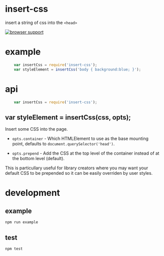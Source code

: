 # insert-css

insert a string of css into the `<head>`

[![browser support](https://ci.testling.com/substack/insert-css.png)](https://ci.testling.com/substack/insert-css)

# example

``` js
    var insertCss = require('insert-css');
    var styleElement = insertCss('body { background:blue; }');
```

# api

``` js
    var insertCss = require('insert-css');
```

## var styleElement = insertCss(css, opts);

Insert some CSS into the page.

* `opts.container` - Which HTMLElement to use as the base mounting point, defaults to
`document.querySelector('head')`.

* `opts.prepend` - Add the CSS at the top level of the container instead of at the bottom level (default).

This is particullary useful for library creators where you may want your default CSS to be prepended so it
can be easily overriden by user styles.

# development

## example

``` sh
npm run example
```

## test

``` sh
npm test
```
